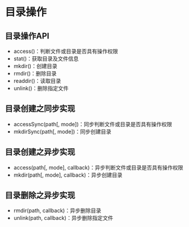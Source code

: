 # 目录操作

## 目录操作API

- access()：判断文件或目录是否具有操作权限
- stat()：获取目录及文件信息
- mkdir()：创建目录
- rmdir()：删除目录
- readdir()：读取目录
- unlink()：删除指定文件

## 目录创建之同步实现

- accessSync(path[, mode])：同步判断文件或目录是否具有操作权限
- mkdirSync(path[, mode])：同步创建目录

## 目录创建之异步实现

- access(path[, mode], callback)：异步判断文件或目录是否具有操作权限
- mkdir(path[, mode], callback)：异步创建目录

## 目录删除之异步实现

- rmdir(path, callback)：异步删除目录
- unlink(path, callback)：异步删除指定文件
